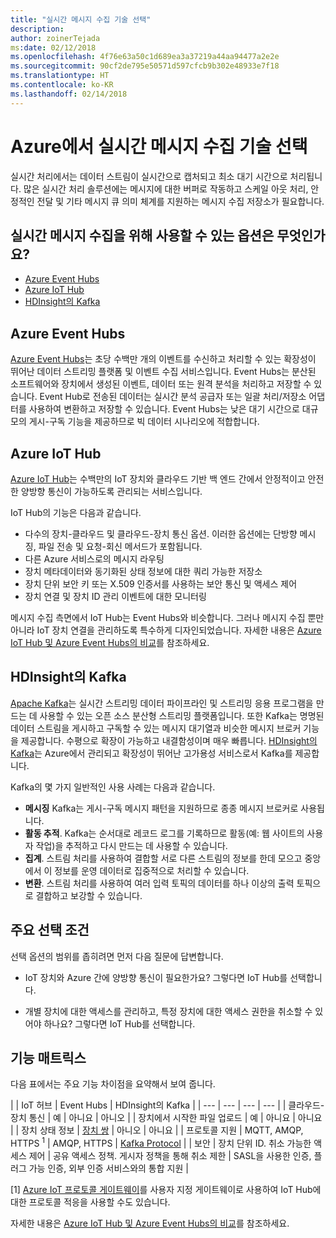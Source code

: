 ```yaml
---
title: "실시간 메시지 수집 기술 선택"
description: 
author: zoinerTejada
ms:date: 02/12/2018
ms.openlocfilehash: 4f76e63a50c1d689ea3a37219a44aa94477a2e2e
ms.sourcegitcommit: 90cf2de795e50571d597cfcb9b302e48933e7f18
ms.translationtype: HT
ms.contentlocale: ko-KR
ms.lasthandoff: 02/14/2018
---
```

# <a name="choosing-a-real-time-message-ingestion-technology-in-azure"></a>Azure에서 실시간 메시지 수집 기술 선택

실시간 처리에서는 데이터 스트림이 실시간으로 캡처되고 최소 대기 시간으로 처리됩니다. 많은 실시간 처리 솔루션에는 메시지에 대한 버퍼로 작동하고 스케일 아웃 처리, 안정적인 전달 및 기타 메시지 큐 의미 체계를 지원하는 메시지 수집 저장소가 필요합니다. 

## <a name="what-are-your-options-for-real-time-message-ingestion"></a>실시간 메시지 수집을 위해 사용할 수 있는 옵션은 무엇인가요?

- [Azure Event Hubs](/azure/event-hubs/)
- [Azure IoT Hub](/azure/iot-hub/)
- [HDInsight의 Kafka](/azure/hdinsight/kafka/apache-kafka-get-started)

## <a name="azure-event-hubs"></a>Azure Event Hubs

[Azure Event Hubs](/azure/event-hubs/)는 초당 수백만 개의 이벤트를 수신하고 처리할 수 있는 확장성이 뛰어난 데이터 스트리밍 플랫폼 및 이벤트 수집 서비스입니다. Event Hubs는 분산된 소프트웨어와 장치에서 생성된 이벤트, 데이터 또는 원격 분석을 처리하고 저장할 수 있습니다. Event Hub로 전송된 데이터는 실시간 분석 공급자 또는 일괄 처리/저장소 어댑터를 사용하여 변환하고 저장할 수 있습니다. Event Hubs는 낮은 대기 시간으로 대규모의 게시-구독 기능을 제공하므로 빅 데이터 시나리오에 적합합니다.

## <a name="azure-iot-hub"></a>Azure IoT Hub

[Azure IoT Hub](/azure/iot-hub/)는 수백만의 IoT 장치와 클라우드 기반 백 엔드 간에서 안정적이고 안전한 양방향 통신이 가능하도록 관리되는 서비스입니다.

IoT Hub의 기능은 다음과 같습니다.

* 다수의 장치-클라우드 및 클라우드-장치 통신 옵션. 이러한 옵션에는 단방향 메시징, 파일 전송 및 요청-회신 메서드가 포함됩니다.
* 다른 Azure 서비스로의 메시지 라우팅
* 장치 메타데이터와 동기화된 상태 정보에 대한 쿼리 가능한 저장소
* 장치 단위 보안 키 또는 X.509 인증서를 사용하는 보안 통신 및 액세스 제어
* 장치 연결 및 장치 ID 관리 이벤트에 대한 모니터링

메시지 수집 측면에서 IoT Hub는 Event Hubs와 비슷합니다. 그러나 메시지 수집 뿐만 아니라 IoT 장치 연결을 관리하도록 특수하게 디자인되었습니다. 자세한 내용은 [Azure IoT Hub 및 Azure Event Hubs의 비교](/azure/iot-hub/iot-hub-compare-event-hubs)를 참조하세요. 

## <a name="kafka-on-hdinsight"></a>HDInsight의 Kafka

[Apache Kafka](https://kafka.apache.org/)는 실시간 스트리밍 데이터 파이프라인 및 스트리밍 응용 프로그램을 만드는 데 사용할 수 있는 오픈 소스 분산형 스트리밍 플랫폼입니다. 또한 Kafka는 명명된 데이터 스트림을 게시하고 구독할 수 있는 메시지 대기열과 비슷한 메시지 브로커 기능을 제공합니다. 수평으로 확장이 가능하고 내결함성이며 매우 빠릅니다. [HDInsight의 Kafka](/azure/hdinsight/kafka/apache-kafka-get-started)는 Azure에서 관리되고 확장성이 뛰어난 고가용성 서비스로서 Kafka를 제공합니다. 

Kafka의 몇 가지 일반적인 사용 사례는 다음과 같습니다.

* **메시징** Kafka는 게시-구독 메시지 패턴을 지원하므로 종종 메시지 브로커로 사용됩니다.
* **활동 추적**. Kafka는 순서대로 레코드 로그를 기록하므로 활동(예: 웹 사이트의 사용자 작업)을 추적하고 다시 만드는 데 사용할 수 있습니다.
* **집계**. 스트림 처리를 사용하여 결합할 서로 다른 스트림의 정보를 한데 모으고 중앙에서 이 정보를 운영 데이터로 집중적으로 처리할 수 있습니다.
* **변환**. 스트림 처리를 사용하여 여러 입력 토픽의 데이터를 하나 이상의 출력 토픽으로 결합하고 보강할 수 있습니다.

## <a name="key-selection-criteria"></a>주요 선택 조건

선택 옵션의 범위를 좁히려면 먼저 다음 질문에 답변합니다.

- IoT 장치와 Azure 간에 양방향 통신이 필요한가요? 그렇다면 IoT Hub를 선택합니다.

- 개별 장치에 대한 액세스를 관리하고, 특정 장치에 대한 액세스 권한을 취소할 수 있어야 하나요? 그렇다면 IoT Hub를 선택합니다.

## <a name="capability-matrix"></a>기능 매트릭스

다음 표에서는 주요 기능 차이점을 요약해서 보여 줍니다. 

| | IoT 허브 | Event Hubs
 | HDInsight의 Kafka |
| --- | --- | --- | --- |
| 클라우드-장치 통신 | 예 | 아니요 | 아니오 |
| 장치에서 시작한 파일 업로드 | 예 | 아니요 | 아니요 |
| 장치 상태 정보 | [장치 쌍](/azure/iot-hub/iot-hub-devguide-device-twins) | 아니오 | 아니요 |
| 프로토콜 지원 | MQTT, AMQP, HTTPS <sup>1</sup> | AMQP, HTTPS | [Kafka Protocol](https://cwiki.apache.org/confluence/display/KAFKA/A+Guide+To+The+Kafka+Protocol) |
| 보안 | 장치 단위 ID. 취소 가능한 액세스 제어 | 공유 액세스 정책. 게시자 정책을 통해 취소 제한 | SASL을 사용한 인증, 플러그 가능 인증, 외부 인증 서비스와의 통합 지원 |

[1] [Azure IoT 프로토콜 게이트웨이](/azure/iot-hub/iot-hub-protocol-gateway)를 사용자 지정 게이트웨이로 사용하여 IoT Hub에 대한 프로토콜 적응을 사용할 수도 있습니다.

자세한 내용은 [Azure IoT Hub 및 Azure Event Hubs의 비교](/azure/iot-hub/iot-hub-compare-event-hubss)를 참조하세요.